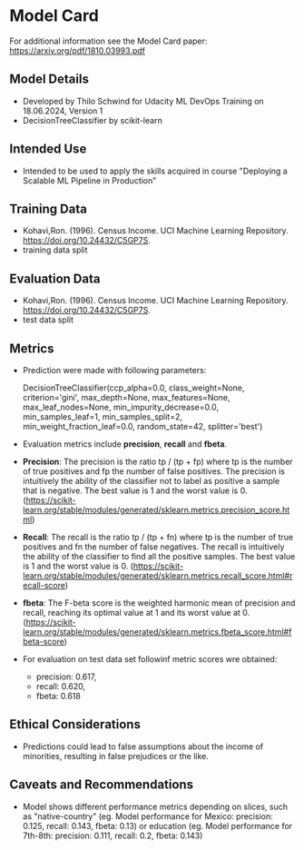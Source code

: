 # Model Card

For additional information see the Model Card paper: https://arxiv.org/pdf/1810.03993.pdf

## Model Details
- Developed by Thilo Schwind for Udacity ML DevOps Training on 18.06.2024, Version 1
- DecisionTreeClassifier by scikit-learn 

## Intended Use
- Intended to be used to apply the skills acquired in course "Deploying a Scalable ML Pipeline in Production"
## Training Data
- Kohavi,Ron. (1996). Census Income. UCI Machine Learning Repository. https://doi.org/10.24432/C5GP7S.
- training data split

## Evaluation Data
- Kohavi,Ron. (1996). Census Income. UCI Machine Learning Repository. https://doi.org/10.24432/C5GP7S.
- test data split

## Metrics
- Prediction were made with following parameters:

    DecisionTreeClassifier(ccp_alpha=0.0, class_weight=None, criterion='gini',
                       max_depth=None, max_features=None, max_leaf_nodes=None,
                       min_impurity_decrease=0.0, min_samples_leaf=1,
                       min_samples_split=2, min_weight_fraction_leaf=0.0,
                       random_state=42, splitter='best')

- Evaluation metrics include **precision**, **recall** and **fbeta**.
- **Precision**: The precision is the ratio tp / (tp + fp) where tp is the number of true positives and fp the number of false positives. The precision is intuitively the ability of the classifier not to label as positive a sample that is negative. The best value is 1 and the worst value is 0. (https://scikit-learn.org/stable/modules/generated/sklearn.metrics.precision_score.html)
- **Recall**: The recall is the ratio tp / (tp + fn) where tp is the number of true positives and fn the number of false negatives. The recall is intuitively the ability of the classifier to find all the positive samples. The best value is 1 and the worst value is 0. (https://scikit-learn.org/stable/modules/generated/sklearn.metrics.recall_score.html#recall-score)
- **fbeta**: The F-beta score is the weighted harmonic mean of precision and recall, reaching its optimal value at 1 and its worst value at 0. (https://scikit-learn.org/stable/modules/generated/sklearn.metrics.fbeta_score.html#fbeta-score)
- For evaluation on test data set followinf metric scores wre obtained: 
    - precision: 0.617, 
    - recall: 0.620, 
    - fbeta: 0.618
## Ethical Considerations
- Predictions could lead to false assumptions about the income of minorities, resulting in false prejudices or the like. 
## Caveats and Recommendations
- Model shows different performance metrics depending on slices, such as "native-country" (eg. Model performance for Mexico: precision: 0.125, recall: 0.143, fbeta: 0.13) or education (eg. Model performance for 7th-8th: precision: 0.111, recall: 0.2, fbeta: 0.143)
